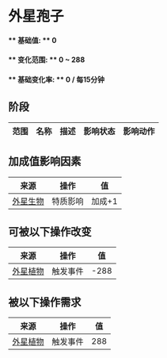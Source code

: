 # 外星孢子  
#### ** 基础值: ** 0   
#### ** 变化范围: ** 0 ~ 288  
#### ** 基础变化率: ** 0 / 每15分钟  
## 阶段  
范围  |  名称  |  描述  |  影响状态  |  影响动作  
----  |  ----  |  ----  |  ----  |  ----  
## 加成值影响因素  
来源  |  操作  |  值  
----  |  ----  |  ----  
[外星生物](Pk_1_AlienLifeform.md)  |  特质影响  |  加成+1  
## 可被以下操作改变  
来源  |  操作  |  值  
----  |  ----  |  ----  
[外星植物](AlienGrowthCleared.md)  |  触发事件  |  -288  
## 被以下操作需求  
来源  |  操作  |  值  
----  |  ----  |  ----  
[外星植物](AlienGrowthCleared.md)  |  触发事件  |  288  


<script>document.title="外星孢子 - 卡牌生存百科 Card Survival Wiki";</script>